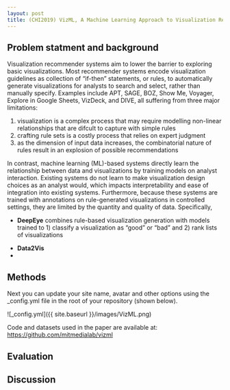 ```yaml
---
layout: post
title: (CHI2019) VizML, A Machine Learning Approach to Visualization Recommendation
---
```


## Problem statment and background
Visualization recommender systems aim to lower the barrier to exploring basic visualizations.
Most recommender systems encode visualization guidelines as collection of “if-then” statements, or rules, to automatically generate visualizations for analysts to search and select, rather than manually specify. Examples include APT, SAGE, BOZ, Show Me, Voyager, Explore in Google Sheets, VizDeck, and DIVE, all suffering from three major limitations:
1. visualization is a complex process that may require modelling non-linear relationships that are difcult to capture with simple rules
2. crafting rule sets is a costly process that relies on expert judgment
3. as the dimension of input data increases, the combinatorial nature of rules result in an explosion of possible recommendations

In contrast, machine learning (ML)-based systems directly learn the relationship between data and visualizations by training models on analyst interaction.
Existing systems do not learn to make visualization design choices as an analyst would, which impacts interpretability and ease of integration into existing systems. 
Furthermore, because these systems are trained with annotations on rule-generated visualizations in controlled settings, they are limited by the quantity and quality of data. Specifically,
* **DeepEye** combines rule-based visualization generation with models trained to 1) classify a visualization as “good” or “bad” and 2) rank lists of visualizations
- **Data2Vis** 
-

## Methods
Next you can update your site name, avatar and other options using the _config.yml file in the root of your repository (shown below).

![_config.yml]({{ site.baseurl }}/images/VizML.png)

Code and datasets used in the paper are available at: https://github.com/mitmedialab/vizml

## Evaluation

## Discussion

